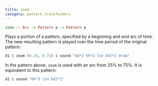 ```yaml
---
title: zoom
category: pattern_transformers
---
```


~~~~ haskell
zoom :: Arc -> Pattern a -> Pattern a
~~~~

Plays a portion of a pattern, specified by a beginning and end arc of time. 
The new resulting pattern is played over the time period of the original pattern:

~~~~ haskell
d1 $ zoom (0.25, 0.75) $ sound "bd*2 hh*3 [sn bd]*2 drum"
~~~~

In the pattern above, `zoom` is used with an arc from 25% to 75%. It is equivalent to this pattern:

~~~~ haskell
d1 $ sound "hh*3 [sn bd]*2"
~~~~
